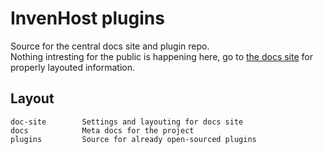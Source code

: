 # InvenHost plugins

Source for the central docs site and plugin repo.  
Nothing intresting for the public is happening here, go to [the docs site](https://doc.invenhost.com/invenhost) for properly layouted information.

## Layout
```
doc-site        Settings and layouting for docs site
docs            Meta docs for the project
plugins         Source for already open-sourced plugins
